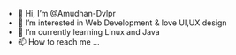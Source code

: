 - 👋 Hi, I’m @Amudhan-Dvlpr
- 👀 I’m interested in Web Development & love UI,UX design
- 🌱 I’m currently learning Linux and Java
- 📫 How to reach me ...

<!---
Amudhan-Dvlpr/Amudhan-Dvlpr is a ✨ special ✨ repository because its `README.md` (this file) appears on your GitHub profile.
You can click the Preview link to take a look at your changes.
--->
